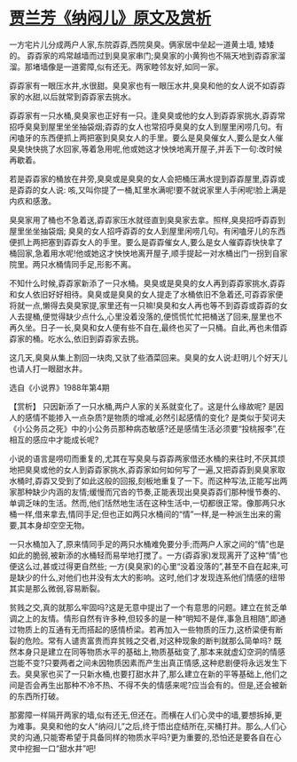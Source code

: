 # [贾兰芳《纳闷儿》原文及赏析](https://www.vrrw.net/wx/15257.html)

一方宅片儿分成两户人家,东院孬孬,西院臭臭。俩家居中垒起一道黄土墙, 矮矮的。 孬孬家的鸡常越墙而过到臭臭家串门;臭臭家的小黄狗也不隔天地到孬孬家溜溜。那堵墙像是一道雾障,似有还无。两家睦邻友好,如同一家。

孬孬家有一眼压水井,水很甜。臭臭家也有一眼压水井,臭臭和他的女人说不如孬孬家的水甜,以后就常到孬孬家去挑水。

孬孬家有一只水桶,臭臭家也正好有一只。逢臭臭或他的女人到孬孬家挑水,孬孬常招呼臭臭到屋里坐坐抽袋烟;孬孬的女人也常招呼臭臭的女人到屋里闲唠几句。有闲嗑牙的东西便抓上两把塞到臭臭女人的手里。要么是臭臭催女人,要么是女人催臭臭快快挑了水回家,等着急用呢,他或她这才怏怏地离开屋子,并丢下一句:改时候再歇着。

若是孬孬家的桶放在井旁,臭臭或是臭臭的女人会把桶压满水提到孬孬屋里,孬孬或是孬孬的女人说: 咳,又叫你提了一桶,缸里水满呢!要不就说家里人手闲呢!脸上满是内疚和感激。

臭臭家用了桶也不急着送,孬孬家压水就径直到臭臭家去拿。照样,臭臭招呼孬孬到屋里坐坐抽袋烟; 臭臭的女人招呼孬孬的女人到屋里闲唠几句。有闲嗑牙儿的东西便抓上两把塞到孬孬女人的手里。要么是孬孬催女人,要么是女人催孬孬快快拿了桶回家,急着用水呢!他或她这才怏怏地离开屋子,顺手提起一对水桶出门一拐到自家院里。两只水桶情同手足,形影不离。

不知什么时候,孬孬家新添了一只水桶。臭臭或是臭臭的女人再到孬孬家挑水,孬孬和女人依旧好好相待。臭臭或是臭臭的女人提走了水桶依旧不急着还,可孬孬家便将就一点,懒得去臭臭家提,家里还有一只嘛!臭臭和女人再也等不到孬孬或孬孬的女人去提桶,便觉得缺少点什么,心里没着没落的,便慌慌忙忙把桶送了回来,屋里也不再久坐。日子一长,臭臭和女人便有些不自在,最终也买了一只桶。自此,再也未借孬孬家的桶。吃水么,依旧到孬孬家去挑。

这几天,臭臭从集上割回一块肉,又驮了些酒菜回来。臭臭的女人说:赶明儿个好天儿也请人打一眼甜水井。

选自《小说界》1988年第4期



【赏析】 只因新添了一只水桶,两户人家的关系就变化了。这是什么缘故呢? 是因人的感情不能掺入一点杂质?是物质的增减,必然引起感情的变化? 是类似于契诃夫《小公务员之死》中的小公务员那种病态敏感?还是感情生活必须要“投桃报李”,在相互的感应中才能成长呢?

小说的语言是唠叨而重复的,尤其在写臭臭与孬孬两家借还水桶的来往时,不厌其烦地把臭臭或他的女人到孬孬家挑水,孬孬家如何如何写了一遍,又把孬孬到臭臭家取水桶时,孬孬又受到了如此这般的回报,刻板地重复了一下。而这种写法,正能写出两家那种缺少内涵的友情;缓慢而冗沓的节奏,正能表现出臭臭孬孬们那种慢节奏的、单调乏味的生活。然而,他们恬然地生活在这种生活中,一切都很正常。像那两只水桶一样,借来拿去,情同手足;但也正如两只水桶间的“情”一样,是一种派生出来的需要,其本身却空空无物。

一只水桶加入了,原来情同手足的两只水桶难免要分手;而两户人家之间的“情”也是如此的脆弱,被新添的水桶轻而易举地打搅了。一方(孬孬家)发现离开了这种“情”也便这么过,甚或过得更自然些; 一方(臭臭家)的心里“没着没落的”,甚至不自在起来,可是缺少的什么,对他们也并没有太大的影响。这时,他们才发现连系他们情感的纽带其实是那么微弱,容易断裂。

贫贱之交,真的就那么牢固吗?这是无意中提出了一个有意思的问题。建立在贫乏单调之上的友情。情形自然有许多种,但较多的是一种“明知不是伴,事急且相随”,即通过物质上的互通有无而搭起的感情桥梁。若再加入一些物质的压力,这桥梁便有断裂的危险。常有人谴责富贵而弃贫贱之交者,对这种现象的断判就那么简单吗? 既然本身只是建立在同等物质水平的基础上,物质基础变了,那本来就虚幻空洞的情感岂能不变?只要两者之间未因物质因素而产生出真正情感,这种悲剧便将永远发生下去。臭臭家也买了一只新水桶,也要打甜水井了,那么建立在新的平等基础上,他们之间是否会再生出那种不冷不热、不得不失的情感来呢?应当会有的。但是,还会被新的东西所打破。

那雾障一样隔开两家的墙,似有还无,但还在。而横在人们心灵中的墙,要想拆掉,更为难事。臭臭和他的女人“纳闷儿”之后,终于悟出症结所在,买桶打井。那么,人们心灵的沟通,只能寄希望于具备同样的物质水平吗?更为重要的,恐怕还是要各自在心灵中挖掘一口“甜水井”吧!

